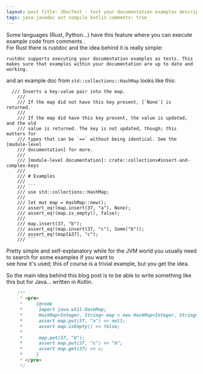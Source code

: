 ```yaml
---
layout: post title: JDocTest - test your documentation examples description: Compile and run example code in javadoc
tags: java javadoc ast compile kotlin comments: true
---
```


Some languages (Rust, Python...) have this feature where you can execute example code from comments .  
For Rust there is rustdoc and the idea behind it is really simple:

`rustdoc supports executing your documentation examples as tests. This makes sure that examples within your documentation are up to date and working.`

and an example doc from `std::collections::HashMap` looks like this:

```
  /// Inserts a key-value pair into the map.
    ///
    /// If the map did not have this key present, [`None`] is returned.
    ///
    /// If the map did have this key present, the value is updated, and the old
    /// value is returned. The key is not updated, though; this matters for
    /// types that can be `==` without being identical. See the [module-level
    /// documentation] for more.
    ///
    /// [module-level documentation]: crate::collections#insert-and-complex-keys
    ///
    /// # Examples
    ///
    /// ```
    /// use std::collections::HashMap;
    ///
    /// let mut map = HashMap::new();
    /// assert_eq!(map.insert(37, "a"), None);
    /// assert_eq!(map.is_empty(), false);
    ///
    /// map.insert(37, "b");
    /// assert_eq!(map.insert(37, "c"), Some("b"));
    /// assert_eq!(map[&37], "c");
    /// ```
```

Pretty simple and self-explanatory while for the JVM world you usually need to search for some examples if you want to  
see how it's used; this of course is a trivial example, but you get the idea.

So the main idea behind this blog post is to be able to write something like this but for Java... written in Kotlin.

```java 
    /**
     * <pre>
     *     {@code
     *      import java.util.HashMap;
     *      HashMap<Integer, String> map = new HashMap<Integer, String>();
     *      assert map.put(37, "a") == null;
     *      assert map.isEmpty() == false;
     *
     *      map.put(37, "b");
     *      assert map.put(37, "c") == "b";
     *      assert map.get(37) == c;
     *     }
     * </pre>
     */
```